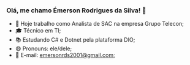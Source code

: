 ### Olá, me chamo Émerson Rodrigues da Silva! 👋

- 🧰 Hoje trabalho como Analista de SAC na empresa Grupo Telecon;
- 🎓 Técnico em TI;
- 📚 Estudando C# e Dotnet pela plataforma DIO;
- 😄 Pronouns: ele/dele;
- 📧 E-mail: emersonrds2001@gmail.com; 
